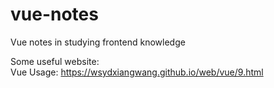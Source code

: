 # vue-notes
Vue notes in studying frontend knowledge  

  
Some useful website:  
Vue Usage: https://wsydxiangwang.github.io/web/vue/9.html
